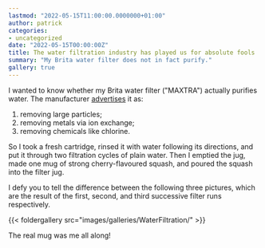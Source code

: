 ```yaml
---
lastmod: "2022-05-15T11:00:00.0000000+01:00"
author: patrick
categories:
- uncategorized
date: "2022-05-15T00:00:00Z"
title: The water filtration industry has played us for absolute fools
summary: "My Brita water filter does not in fact purify."
gallery: true
---
```


I wanted to know whether my Brita water filter ("MAXTRA") actually purifies water.
The manufacturer [advertises](https://www.brita.co.uk/water-filter-system/water-filter-jugs#to-filtration) it as:

1. removing large particles;
2. removing metals via ion exchange;
3. removing chemicals like chlorine.

So I took a fresh cartridge, rinsed it with water following its directions, and put it through two filtration cycles of plain water.
Then I emptied the jug, made one mug of strong cherry-flavoured squash, and poured the squash into the filter jug.

I defy you to tell the difference between the following three pictures, which are the result of the first, second, and third successive filter runs respectively.

{{< foldergallery src="images/galleries/WaterFiltration/" >}}

The real mug was me all along!